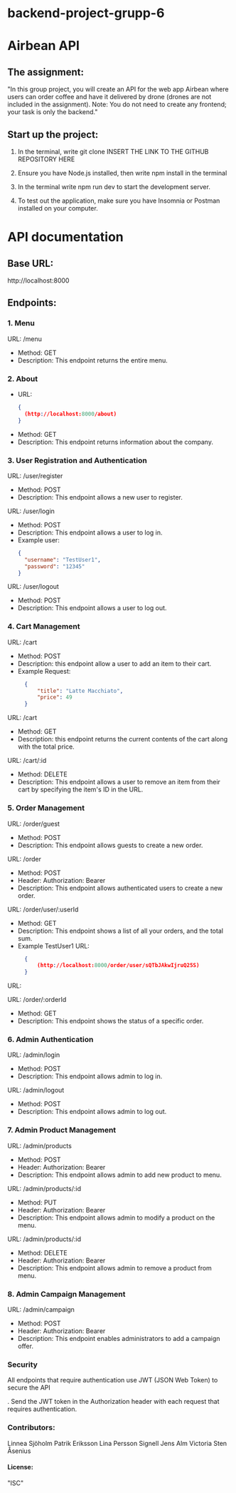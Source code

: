 # backend-project-grupp-6

# Airbean API


## The assignment:

"In this group project, you will create an API for the web app Airbean where users can order coffee and have it delivered by drone (drones are not included in the assignment). Note: You do not need to create any frontend; your task is only the backend."

## Start up the project:

1. In the terminal, write git clone INSERT THE LINK TO THE GITHUB REPOSITORY HERE

2. Ensure you have Node.js installed, then write npm install in the terminal

3. In the terminal write npm run dev to start the development server.

4. To test out the application, make sure you have Insomnia or Postman installed on your computer.

# API documentation

## Base URL:
http://localhost:8000

## Endpoints:

### 1. Menu
URL: /menu
- Method: GET
- Description: This endpoint returns the entire menu.


### 2. About
- URL:
  ```json
  {
    (http://localhost:8000/about)
  }
- Method: GET
- Description: This endpoint returns information about the company.

### 3. User Registration and Authentication
URL: /user/register
- Method: POST
- Description: This endpoint allows a new user to register.

URL: /user/login
- Method: POST
- Description: This endpoint allows a user to log in.
- Example user:
  ```json
  {
    "username": "TestUser1",
    "password": "12345"
  }

URL: /user/logout
- Method: POST
- Description: This endpoint allows a user to log out.

### 4. Cart Management
URL: /cart
- Method: POST
- Description: this endpoint allow a user to add an item to their cart.
- Example Request:
  ```json
	{
		"title": "Latte Macchiato",
		"price": 49
	}

URL: /cart
- Method: GET
- Description: this endpoint returns the current contents of the cart along with the total price.

URL: /cart/:id
- Method: DELETE
- Description: This endpoint allows a user to remove an item from their cart by specifying the item's ID in the URL.

### 5. Order Management
URL: /order/guest
- Method: POST
- Description: This endpoint allows guests to create a new order.

URL: /order
- Method: POST
- Header: Authorization: Bearer <token>
- Description: This endpoint allows authenticated users to create a new order.

URL: /order/user/:userId
- Method: GET
- Description: This endpoint shows a list of all your orders, and the total sum.
- Example TestUser1 URL:
  ```json
	{
		(http://localhost:8000/order/user/sQTbJAkwIjruQ25S)
	}

URL: 

URL: /order/:orderId
- Method: GET
- Description: This endpoint shows the status of a specific order.

### 6. Admin Authentication
URL: /admin/login
- Method: POST
- Description: This endpoint allows admin to log in.

URL: /admin/logout
- Method: POST
- Description: This endpoint allows admin to log out.

### 7. Admin Product Management
URL: /admin/products
- Method: POST
- Header: Authorization: Bearer <token>
- Description: This endpoint allows admin to add new product to menu.

URL: /admin/products/:id
- Method: PUT
- Header: Authorization: Bearer <token>
- Description: This endpoint allows admin to modify a product on the menu.

URL: /admin/products/:id
- Method: DELETE
- Header: Authorization: Bearer <token>
- Description: This endpoint allows admin to remove a product from menu.

### 8. Admin Campaign Management
URL: /admin/campaign
- Method: POST
- Header: Authorization: Bearer <token>
- Description: This endpoint enables administrators to add a campaign offer.



### Security
All endpoints that require authentication use JWT (JSON Web Token) to secure the API

. Send the JWT token in the Authorization header with each request that requires authentication.


### Contributors:
Linnea Sjöholm
Patrik Eriksson
Lina Persson Signell
Jens Alm
Victoria Sten Åsenius


#### License:
"ISC"
